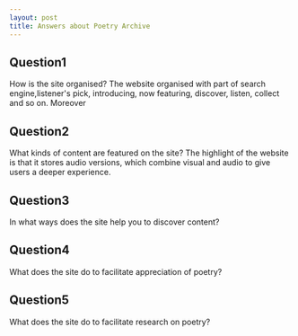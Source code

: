 ```yaml
---
layout: post
title: Answers about Poetry Archive
---
```


## Question1
How is the site organised?
The website organised with part of search engine,listener's pick, introducing, now featuring, discover, listen, collect and so on.
Moreover
## Question2
What kinds of content are featured on the site?
The highlight of the website is that it stores audio versions, which combine visual and audio to give users a deeper experience.


## Question3
In what ways does the site help you to discover content?


## Question4
What does the site do to facilitate appreciation of poetry?

## Question5
What does the site do to facilitate research on poetry?

